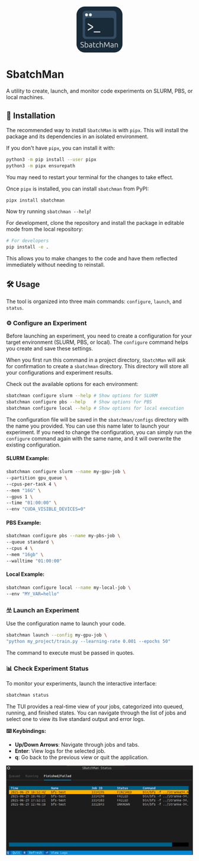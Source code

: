 <p align="center">
    <img src="https://raw.githubusercontent.com/LorenzoPichetti/SbatchMan/refs/heads/rewrite/docs/sbatchman.png" alt="SbatchMan" width="124">
<p>

# SbatchMan
A utility to create, launch, and monitor code experiments on SLURM, PBS, or local machines.

## 🚀 Installation

The recommended way to install `SbatchMan` is with `pipx`. This will install the package and its dependencies in an isolated environment.

If you don't have `pipx`, you can install it with:
```bash
python3 -m pip install --user pipx
python3 -m pipx ensurepath
```
You may need to restart your terminal for the changes to take effect.

Once `pipx` is installed, you can install `sbatchman` from PyPI:
```bash
pipx install sbatchman
```

Now try running `sbatchman --help`!

For development, clone the repository and install the package in editable mode from the local repository:
```bash
# For developers
pip install -e .
```
This allows you to make changes to the code and have them reflected immediately without needing to reinstall.

## 🛠️ Usage

The tool is organized into three main commands: `configure`, `launch`, and `status`.

### ⚙️ Configure an Experiment
Before launching an experiment, you need to create a configuration for your target environment (SLURM, PBS, or local). The `configure` command helps you create and save these settings.

When you first run this command in a project directory, `SbatchMan` will ask for confirmation to create a `sbatchman` directory. This directory will store all your configurations and experiment results.

Check out the available options for each environment:
```bash
sbatchman configure slurm --help # Show options for SLURM
sbatchman configure pbs --help   # Show options for PBS
sbatchman configure local --help # Show options for local execution
```

The configuration file will be saved in the `sbatchman/configs` directory with the name you provided. You can use this name later to launch your experiment. If you need to change the configuration, you can simply run the `configure` command again with the same name, and it will overwrite the existing configuration.

#### SLURM Example:

```bash
sbatchman configure slurm --name my-gpu-job \
--partition gpu_queue \
--cpus-per-task 4 \
--mem "16G" \
--gpus 1 \
--time "01:00:00" \
--env "CUDA_VISIBLE_DEVICES=0"
```

#### PBS Example:
```bash
sbatchman configure pbs --name my-pbs-job \
--queue standard \
--cpus 4 \
--mem "16gb" \
--walltime "01:00:00"
```

#### Local Example:
```bash
sbatchman configure local --name my-local-job \
--env "MY_VAR=hello"
```

### 쏘 Launch an Experiment

Use the configuration name to launch your code.
```bash
sbatchman launch --config my-gpu-job \
"python my_project/train.py --learning-rate 0.001 --epochs 50"
```

The command to execute must be passed in quotes.

### 📊 Check Experiment Status

To monitor your experiments, launch the interactive interface:
```bash
sbatchman status
```

The TUI provides a real-time view of your jobs, categorized into queued, running, and finished states. You can navigate through the list of jobs and select one to view its live standard output and error logs.

**⌨️ Keybindings:**
- **Up/Down Arrows**: Navigate through jobs and tabs.
- **Enter**: View logs for the selected job.
- **q**: Go back to the previous view or quit the application.

![SbatchMan TUI](https://raw.githubusercontent.com/LorenzoPichetti/SbatchMan/refs/heads/rewrite/docs/tui.png)